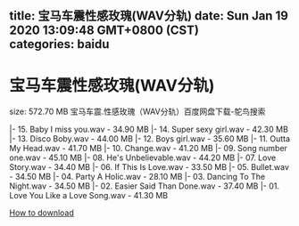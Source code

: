 
title: 宝马车震性感玫瑰(WAV分轨)
date: Sun Jan 19 2020 13:09:48 GMT+0800 (CST)    
categories: baidu
---

# 宝马车震性感玫瑰(WAV分轨)
size: 572.70 MB
 宝马车震.性感玫瑰（WAV分轨）百度网盘下载-鸵鸟搜索
 
|- 15. Baby I miss you.wav - 34.90 MB
|- 14. Super sexy girl.wav - 42.30 MB
|- 13. Disco Boby.wav - 44.00 MB
|- 12. Boys girl.wav - 35.60 MB
|- 11. Outta My Head.wav - 41.70 MB
|- 10. Change.wav - 41.20 MB
|- 09. Song number one.wav - 45.10 MB
|- 08. He's Unbelievable.wav - 44.20 MB
|- 07. Love Story.wav - 34.40 MB
|- 06. If This Is Love.wav - 33.50 MB
|- 05. Bullet.wav - 34.50 MB
|- 04. Party A Holic.wav - 28.10 MB
|- 03. Dancing To The Night.wav - 34.50 MB
|- 02. Easier Said Than Done.wav - 37.40 MB
|- 01. Love You Like a Love Song.wav - 41.30 MB

[How to download](https://bpcam.bemobtrk.com/go/2ceec3aa-1ca2-46d6-b9ff-aaa5c184517c?jno=82)